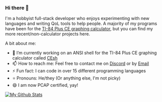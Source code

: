 ### Hi there 👋
I'm a hobbyist full-stack developer who enjoys experimenting with new languages and writing QoL tools to help people. A majority of my programs have been for the [TI-84 Plus CE graphing calculator](https://www.cemetech.net/downloads/users/calclover2514), but you can find my more recent/non-calculator projects here.

A bit about me:
- 🔭 I’m currently working on an ANSI shell for the TI-84 Plus CE graphing calculator called [CEsh](https://github.com/programmer2514/CEsh)
- 📫 How to reach me: Feel free to contact me on [Discord](https://discord.com/users/563652755814875146/) or by [Email](https://mailhide.io/e/kHCbTHeA)
- ⚡ Fun fact: I can code in over 15 different programming languages
- ⭐ Pronouns: He/they (Or anything else, I'm not picky)
- 😄 I am now PCAP certified, yay!

[![My Github Stats](https://github-readme-stats.vercel.app/api?username=programmer2514&theme=tokyonight)](https://programmer2514.github.io/)
